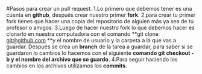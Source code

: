 #Pasos para crear un pull request.
1.Lo primero que debemos tener es una cuenta en **github**, después crear nuestro primer **fork**.
2.para crear tu primer fork tienes que hacer una copia del repositorio de alguien más
ya sea de tu profesor o amigos. 
3.Luego de hacer nuestro fork lo que debemos hacer es clonarlo en nuestra computadora con el comando
**git clone git@github.com **y el nombre de usuario y la carpeta a la que vas a guardar. Después se crea un **branch** de la tarea a guardar, para saber si se guardaron lo cambios lo hacemos con el siguiente **comando git checkout -b y el nombre del archivo que se guardo**.
4.Para seguir haciendo los cambios en los archivos utilizamos los **commits**.